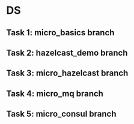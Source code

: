 # DS
## Task 1: micro_basics branch
## Task 2: hazelcast_demo branch
## Task 3: micro_hazelcast branch
## Task 4: micro_mq branch
## Task 5: micro_consul branch